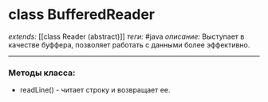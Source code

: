 # class BufferedReader
*extends:* [[class Reader (abstract)]]
*теги:* #java
*описание:* Выступает в качестве буффера, позволяет работать с данными более эффективно.

---
### Методы класса:
- readLine() - читает строку и возвращает ее.
